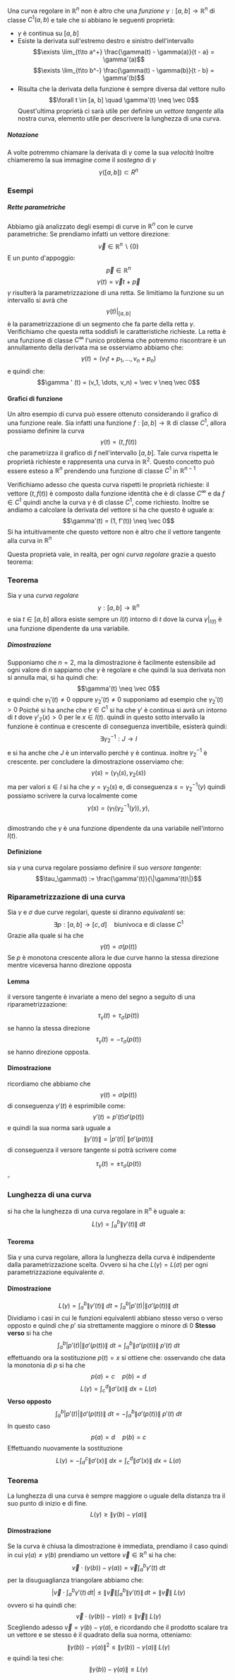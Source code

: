 Una curva regolare in $\mathbb R^n$ non è altro che una _funzione_ $\gamma: [a, b] \to \mathbb R^n$ di classe $C^1(a, b)$ e tale che si abbiano le seguenti proprietà:
- $\gamma$ è continua su $[a, b]$
- Esiste la derivata sull'estremo destro e sinistro dell'intervallo
$$\exists \lim_{t\to a^+} \frac{\gamma(t) - \gamma(a)}{t - a} = \gamma'(a)$$
$$\exists \lim_{t\to b^-} \frac{\gamma(t) - \gamma(b)}{t - b} = \gamma'(b)$$
- Risulta che la derivata della funzione è sempre diversa dal vettore nullo
$$\forall t \in [a, b] \quad \gamma'(t) \neq \vec 0$$
Quest'ultima proprietà ci sarà utile per definire un _vettore tangente_ alla nostra curva, elemento utile per descrivere la lunghezza di una curva.
##### Notazione
A volte potremmo chiamare la derivata di $\gamma$ come la sua _velocità_
Inoltre chiameremo la sua immagine come il _sostegno_ di $\gamma$
$$\gamma([a, b]) \subset R^n$$
### Esempi
##### Rette parametriche
Abbiamo già analizzato degli esempi di curve in $\mathbb R^n$ con le curve parametriche:
Se prendiamo infatti un vettore direzione:
$$\vec v \in \mathbb R^n \smallsetminus \{0\}$$
E un punto d'appoggio:
$$\vec p \in \mathbb R^n$$
$$\gamma(t) = \vec v t \ + \ \vec p$$
$\gamma$ risulterà la parametrizzazione di una retta.
Se limitiamo la funzione su un intervallo si avrà che 
$$\gamma(t) \Big|_{[a,b]}$$è la parametrizzazione di un segmento che fa parte della retta $\gamma$.
Verifichiamo che questa retta soddisfi le caratteristiche richieste.
La retta è una funzione di classe $C^\infty$ l'unico problema che potremmo riscontrare è un annullamento della derivata ma se osserviamo abbiamo che:
$$\gamma(t) = (v_1 t + p_1, \dots, v_n + p_n)$$
e quindi che:
$$\gamma ' (t) = (v_1, \dots, v_n) = \vec v \neq \vec 0$$
#### Grafici di funzione
 Un altro esempio di curva può essere ottenuto considerando il grafico di una funzione reale. Sia infatti una funzione $f: [a, b] \to \mathbb R$ di classe $C^1$, allora possiamo definire la curva
$$\gamma(t) = (t, f(t))$$
che parametrizza il grafico di $f$ nell'intervallo $[a, b]$. Tale curva rispetta le proprietà richieste e rappresenta una curva in $\mathbb R^2$.
Questo concetto può essere esteso a $\mathbb R^n$ prendendo una funzione di classe $C^1$ in $\mathbb R^{n - 1}$ 

 Verifichiamo adesso che questa curva rispetti le proprietà richieste:
 il vettore $(t, f(t))$ è composto dalla funzione identità che è di classe $C^\infty$ e da $f \in C^1$ quindi anche la curva $\gamma$ è di classe $C^1$, come richiesto. 
 Inoltre se andiamo a calcolare la derivata del vettore si ha che questo è uguale a: $$\gamma'(t) = (1, f'(t)) \neq \vec 0$$
 Si ha intuitivamente che questo vettore non è altro che il vettore tangente alla curva in $\mathbb R^n$

Questa proprietà vale, in realtà, per ogni _curva regolare_ grazie a questo teorema:

### Teorema
Sia $\gamma$ una _curva regolare_
$$\gamma : [a, b] \to \mathbb R^n$$
e sia $t \in [a, b]$ allora esiste sempre un $I(t)$ intorno di $t$ dove la curva $\gamma\Big|_{I(t)}$ è una funzione dipendente da una variabile.
##### Dimostrazione
Supponiamo che $n = 2$, ma la dimostrazione è facilmente estensibile ad ogni valore di $n$
sappiamo che $\gamma$ è regolare e che quindi la sua derivata non si annulla mai, si ha quindi che:
$$\gamma'(t) \neq \vec 0$$
e quindi che $\gamma_1'(t) \neq 0$ oppure $\gamma_2'(t) \neq 0$
supponiamo ad esempio che $\gamma_2'(t) > 0$
Poiché si ha anche che $\gamma \in C^1$ si ha che $\gamma'$ è continua si avrà un intorno di $t$ dove $\gamma'_2 (x) > 0$ per le $x \in I(t)$.
quindi in questo sotto intervallo la funzione è continua e crescente di conseguenza invertibile, esisterà quindi:
$$\exists \gamma^{-1}_2: J \to I$$
e si ha anche che $J$ è un intervallo perché $\gamma$ è continua.
inoltre $\gamma^{-1}_2$  è crescente.
per concludere la dimostrazione osserviamo che:
$$\gamma(s) = (\gamma_1(s), \gamma_2(s))$$
ma per valori $s \in I$
si ha che $y = \gamma_2(s)$ e, di conseguenza $s = \gamma^{-1}_2(y)$
quindi possiamo scrivere la curva localmente come  
$$\gamma(s) = \big(\gamma_1(\gamma_2^{-1}(y)), y\big),$$  
dimostrando che $\gamma$ è una funzione dipendente da una variabile nell'intorno $I(t)$.

#### Definizione 
sia $\gamma$ una curva regolare possiamo definire il suo _versore tangente_:
$$\tau_\gamma(t) := \frac{\gamma'(t)}{\|\gamma'(t)\|}$$
### Riparametrizzazione di una curva
Sia $\gamma$ e $\sigma$ due curve regolari, queste si diranno _equivalenti_ se:
$$\exists p: [a,b] \to [c, d] \quad \text{biunivoca e di classe } C^1$$
Grazie alla quale si ha che
$$\gamma(t) = \sigma(p(t))$$
Se $p$ è monotona crescente allora le due curve hanno la stessa direzione mentre viceversa hanno direzione opposta
#### Lemma
il versore tangente è invariate a meno del segno a seguito di una riparametrizzazione:
$$\tau_\gamma(t) = \tau_\sigma(p(t))$$
se hanno la stessa direzione
$$\tau_\gamma(t) = - \tau_\sigma(p(t))$$
se hanno direzione opposta.
#### Dimostrazione
ricordiamo che abbiamo che
$$\gamma(t) = \sigma(p(t))$$
di conseguenza $\gamma'(t)$ è esprimibile come:
$$
\gamma'(t) = p'(t) \sigma'(p(t))$$
e quindi la sua norma sarà uguale a 
$$\|\gamma'(t)\| = |p'(t)| \ \|\sigma'(p(t))\|$$
di conseguenza il versore tangente si potrà scrivere come


$$\tau_\gamma(t) = \pm \tau_\sigma(p(t))$$
$\square$
### Lunghezza di una curva
si ha che la lunghezza di una curva regolare in $\mathbb R^n$ è uguale a:
$$L(\gamma) = \int_a^b\|\gamma'(t)\| \ dt$$
#### Teorema
 Sia $\gamma$ una curva regolare, allora la lunghezza della curva è indipendente dalla parametrizzazione scelta.
 Ovvero si ha che
 $L(\gamma) = L(\sigma)$ per ogni parametrizzazione equivalente $\sigma$.
#### Dimostrazione
$$L(\gamma) = \int_a^b \|\gamma'(t)\| \ dt = \int_a^b |p'(t)| \|\sigma'(p(t))\| \ dt$$
Dividiamo i casi in cui le funzioni equivalenti abbiano stesso verso o verso opposto e quindi che $p'$ sia strettamente maggiore o minore di 0
**Stesso verso**
si ha che 
$$\int_a^b |p'(t)| \|\sigma'(p(t))\| \ dt = \int_a^b \|\sigma'(p(t))\| \ p'(t) \ dt$$
effettuando ora la sostituzione $p(t) = x$ si ottiene che:
osservando che data la monotonia di $p$ si ha che 
$$
p(a) = c \quad p(b) = d
$$
$$L(\gamma) = \int_c^d \|\sigma'(x)\| \ dx = L(\sigma)$$
**Verso opposto**
$$\int_a^b |p'(t)| \|\sigma'(p(t))\| \ dt = -\int_a^b \|\sigma'(p(t))\| \ p'(t) \ dt$$
In questo caso
$$p(a) = d \quad p(b) = c$$
Effettuando nuovamente la sostituzione
$$L(\gamma) = -\int_d^c \|\sigma'(x)\| \ dx =\int_c^d \|\sigma'(x)\| \ dx = L(\sigma)$$
### Teorema
La lunghezza di una curva è sempre maggiore o uguale della distanza tra il suo punto di inizio e di fine.
$$L(\gamma) \geq \|\gamma(b) - \gamma(a)\|$$
#### Dimostrazione
Se la curva è chiusa la dimostrazione è immediata, prendiamo il caso quindi in cui $\gamma(a) \neq \gamma(b)$ 
prendiamo un vettore $\vec v \in \mathbb R^n$
si ha che:
$$\vec v \cdot (\gamma (b)) - \gamma (a)) = \vec v \int_a^b\gamma'(t) \ dt$$
per la disuguaglianza triangolare abbiamo che:
$$\left| \vec{v} \cdot \int_a^b \gamma'(t) \, dt \right| \leq \|\vec{v}\| \int_a^b \|\gamma'(t)\| \, dt = \|\vec v\| \ L(\gamma)
$$
ovvero si ha quindi che:
$$\vec v \cdot (\gamma (b)) - \gamma (a)) \leq \|\vec v\| \ L(\gamma)$$
Scegliendo adesso $\vec v = \gamma (b) - \gamma (a)$, e ricordando che il prodotto scalare tra un vettore e se stesso è il quadrato della sua norma, otteniamo:
$$\|\gamma (b)) - \gamma (a)\|^2 \leq \|\gamma (b)) - \gamma (a)\| \ L(\gamma)$$
e quindi la tesi che:
$$\|\gamma (b)) - \gamma (a)\| \leq L(\gamma)$$
